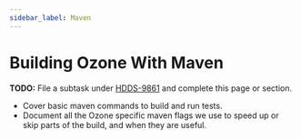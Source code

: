 ```yaml
---
sidebar_label: Maven
---
```


# Building Ozone With Maven

**TODO:** File a subtask under [HDDS-9861](https://issues.apache.org/jira/browse/HDDS-9861) and complete this page or section.

- Cover basic maven commands to build and run tests.
- Document all the Ozone specific maven flags we use to speed up or skip parts of the build, and when they are useful.
